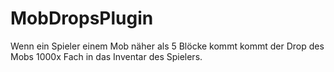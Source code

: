 # MobDropsPlugin
Wenn ein Spieler einem Mob näher als 5 Blöcke kommt kommt der Drop des Mobs 1000x Fach in das Inventar des Spielers.
